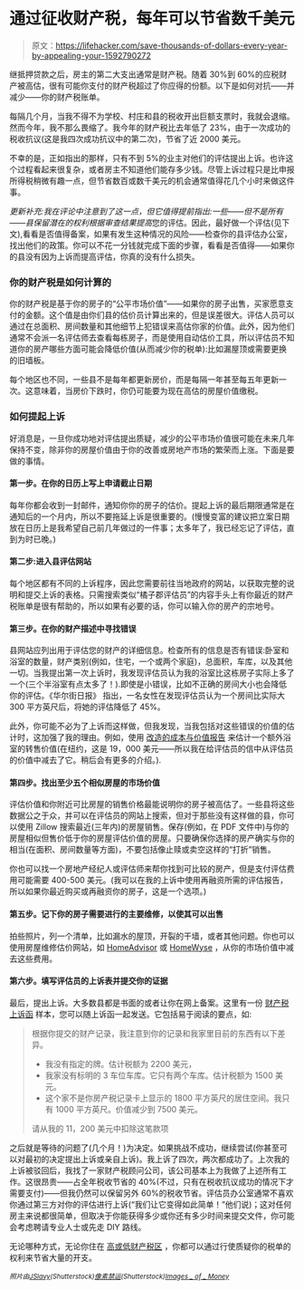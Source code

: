 # 通过征收财产税，每年可以节省数千美元

> 原文：<https://lifehacker.com/save-thousands-of-dollars-every-year-by-appealing-your-1592790272>

继抵押贷款之后，房主的第二大支出通常是财产税。随着 30%到 60%的应税财产被高估，很有可能你支付的财产税超过了你应得的份额。以下是如何对抗——并减少——你的财产税账单。



每隔几个月，当我不得不为学校、村庄和县的税收开出巨额支票时，我就会退缩。然而今年，我不那么畏缩了。我今年的财产税比去年低了 23%，由于一次成功的税收抗议(这是我四次成功抗议中的第二次)，节省了近 2000 美元。

不幸的是，正如指出的那样，只有不到 5%的业主对他们的评估提出上诉。也许这个过程看起来很复杂，或者房主不知道他们能存多少钱。尽管上诉过程只是比申报所得税稍微有趣一点，但节省数百或数千美元的机会通常值得花几个小时来做这件事。

*更新补充:*我在评论中注意到了这一点，但它值得提前指出:一些——但不是所有——县保留潜在的权利*根据审查结果提高*您的评估。因此，最好做一个评估(见下文),看看是否值得备案，如果有发生这种情况的风险——检查你的县评估办公室，找出他们的政策。你可以不花一分钱就完成下面的步骤，看看是否值得——如果你的县没有因为上诉而提高评估，你真的没有什么损失。

### 你的财产税是如何计算的

你的财产税是基于你的房子的“公平市场价值”——如果你的房子出售，买家愿意支付的金额。这个值是由你们县的估价员计算出来的，但是误差很大。评估人员可以通过在总面积、房间数量和其他细节上犯错误来高估你家的价值。此外，因为他们通常不会派一名评估师去查看每栋房子，而是使用自动估价工具，所以评估员不知道你的房产哪些方面可能会降低价值(从而减少你的税单):比如漏屋顶或需要更换的旧墙板。

每个地区也不同，一些县不是每年都更新房价，而是每隔一年甚至每五年更新一次。这意味着，当房价下跌时，你仍可能要为现在高估的房屋价值缴税。

### 如何提起上诉

好消息是，一旦你成功地对评估提出质疑，减少的公平市场价值很可能在未来几年保持不变，除非你的房屋价值由于你的改善或房地产市场的繁荣而上涨。下面是要做的事情。

#### 第一步。在你的日历上写上申请截止日期

每年你都会收到一封邮件，通知你你的房子的估价。提起上诉的最后期限通常是在通知后的一个月内，所以不要拖延上诉是很重要的。(慢慢变富的建议把立案日期放在日历上是我希望自己前几年做过的一件事；太多年了，我已经忘记了评估，直到为时已晚。)

#### 第二步:进入县评估网站

每个地区都有不同的上诉程序，因此您需要前往当地政府的网站，以获取完整的说明和提交上诉的表格。只需搜索类似“橘子郡评估员”的内容手头上有你最近的财产税账单是很有帮助的，所以如果有必要的话，你可以输入你的房产的宗地号。

#### 第三步。在你的财产描述中寻找错误

县网站应列出用于评估您的财产的详细信息。检查所有的信息是否有错误:卧室和浴室的数量，财产类别(例如，住宅，一个或两个家庭)，总面积，车库，以及其他一切。当我提出第一次上诉时，我发现评估员认为我的浴室比这栋房子实际上多了一个(三个半浴室有点太多了！).即使是小错误，比如不正确的房间大小也会降低你的评估。《华尔街日报》 指出，一名女性在发现评估员认为一个房间比实际大 300 平方英尺后，将她的评估降低了 45%。

此外，你可能不必为了上诉而这样做，但我发现，当我包括对这些错误的价值的估计时，这加强了我的理由。例如，使用 [改造的成本与价值报告](http://www.remodeling.hw.net/cost-vs-value/2014/) 来估计一个额外浴室的转售价值(在纽约，这是 19，000 美元——所以我在给评估员的信中从评估员的价值中减去了它。稍后会有更多的介绍。).

#### 第四步。找出至少五个相似房屋的市场价值

评估价值和你附近可比房屋的销售价格最能说明你的房子被高估了。一些县将这些数据公之于众，并可以在评估员的网站上搜索，但对于那些没有这样做的县，你可以使用 Zillow 搜索最近(三年内)的房屋销售。保存(例如，在 PDF 文件中)与你的房屋相似但售价低于你的房屋评估价值的房屋。只要确保你选择的房产确实与你的相当(在面积、房间数量等方面)，不要包括像止赎或卖空这样的“打折”销售。

你也可以找一个房地产经纪人或评估师来帮你找到可比较的房产，但是支付评估费用可能需要 400-500 美元。(我可以在我的上诉中使用再融资所需的评估报告，所以如果你最近购买或再融资你的房子，这是一个选项。)

#### 第五步。记下你的房子需要进行的主要维修，以使其可以出售

拍些照片，列一个清单，比如漏水的屋顶，开裂的干墙，或者其他问题。你也可以使用房屋维修估价网站，如 [HomeAdvisor](http://www.homeadvisor.com/cost/) 或 [HomeWyse](http://www.homewyse.com/) ，从你的市场价值中减去这些费用。

#### 第六步。填写评估员的上诉表并提交你的证据

最后，提出上诉。大多数县都是书面的或者让你在网上备案。这里有一份 [财产税上诉函](http://www.needhelppayingbills.com/html/property_tax_appeal_letter_exa.html) 样本，您可以随上诉函一起发送。它包括易于阅读的要点，如:

> 根据你提交的财产记录，我注意到你的记录和我家里目前的东西有以下差异。
> 
> *   我没有指定的牌。估计税额为 2200 美元，
> *   我家没有标明的 3 车位车库。它只有两个车库。估计税额为 1500 美元。
> *   这个家不是你房产税记录卡上显示的 1800 平方英尺的居住空间。我只有 1000 平方英尺。价值减少到 7500 美元。
> 
> 请从我的 11，200 美元中扣除这笔款项

之后就是等待的问题了(几个月！)为决定。如果挑战不成功，继续尝试(你甚至可以对最初的决定提出上诉或亲自上诉)。我上诉了四次，两次都成功了。上次我的上诉被驳回后，我找了一家财产税顾问公司，该公司基本上为我做了上述所有工作。这很昂贵——占全年税收节省的 40%(不过，只有在税收抗议成功的情况下才需要支付)——但我仍然可以保留另外 60%的税收节省。评估员办公室通常不喜欢你通过第三方对你的评估进行上诉(“我们让它变得如此简单！”他们说)；这对任何房主来说都很简单，但取决于你能获得多少或你还有多少时间来提交文件，你可能会考虑聘请专业人士或先走 DIY 路线。

无论哪种方式，无论你住在 [高或低财产税区](http://www.zillow.com/blog/highest-and-lowest-property-taxes-149303/) ，你都可以通过行使质疑你的税单的权利来节省大量的开支。

*<small>照片由</small>*[*<small>JSlavy</small>*](http://www.shutterstock.com/pic.mhtml?id=135150149&src=id)*<small>(Shutterstock)</small>*[*<small>像素禁运</small>*](http://www.shutterstock.com/pic.mhtml?id=94498447&src=id)*<small>(Shutterstock)</small>*[*<small>Images _ of _ Money</small>*](https://www.flickr.com/photos/59937401@N07/5474209451/sizes/z/)